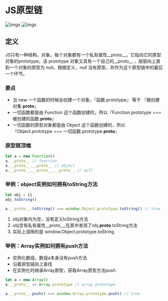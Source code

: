 # JS原型链

![imgs](https://www.peterchen.club/imgs/prototype.png)
![imgs](https://www.peterchen.club/imgs/prototype2.png)

## 定义

JS只有一种结构，对象。每个对象都有一个私有属性__proto__，它指向它的原型对象的prototype。该 prototype 对象又具有一个自己的__proto__ ，层层向上直到一个对象的原型为 null。根据定义，null 没有原型，并作为这个原型链中的最后一个环节。

### 要点

- 当 new 一个函数的时候会创建一个对象，『函数.prototype』 等于 『被创建对象.__proto__』
- 一切函数都是由 Function 这个函数创建的，所以『Function.prototype === 被创建的函数.__proto__』
- 一切函数的原型对象都是由 Object 这个函数创建的，所以『Object.prototype === 一切函数.prototype.__proto__』

### 原型链顶端

```js
let a = new Function()
a.__proto__ // function
a.__proto__.__proto__ // object
a.__proto__.__proto__.__proto__ // null
```

### 举例：object实例如何拥有toString方法

```js
let obj = {}
obj.toString()

a.__proto__.toString() === window.Object.prototype.toString() // true
```

1. obj对象内为空，没有定义toString方法
1. obj含有私有属性__proto__,在其中发现了obj.__proto__.toString方法
1. 实际上调用的是 window.Object.prototype.toString


### 举例：Array实例如何拥有push方法

- 实例化数组，数组a本身没有push方法
- 沿着原型链向上查找
- 在实例化时继承Array原型，获取Array原型方法push

```js
let a = new Array()
a.__proto__ == Array.prototype // array prototype

a.__proto__.push() === window.Array.prototype.push() // true
```